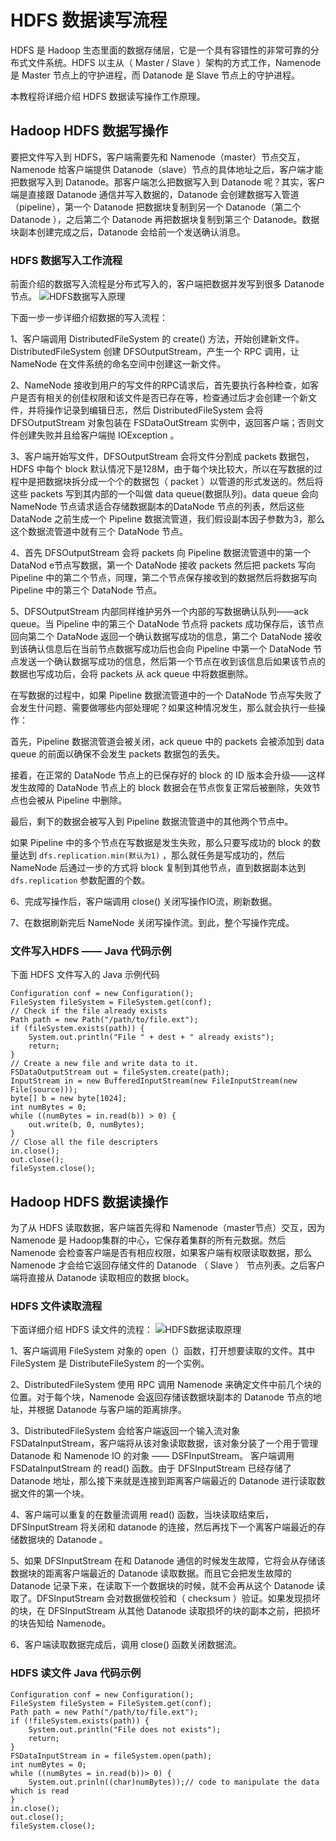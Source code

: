 # HDFS 数据读写流程

HDFS 是 Hadoop 生态里面的数据存储层，它是一个具有容错性的非常可靠的分布式文件系统。HDFS 以主从（ Master / Slave ）架构的方式工作，Namenode 是 Master 节点上的守护进程，而 Datanode 是 Slave 节点上的守护进程。

本教程将详细介绍 HDFS 数据读写操作工作原理。

## Hadoop HDFS 数据写操作

要把文件写入到 HDFS，客户端需要先和 Namenode（master）节点交互，Namenode 给客户端提供 Datanode（slave）节点的具体地址之后，客户端才能把数据写入到 Datanode。那客户端怎么把数据写入到 Datanode 呢？其实，客户端是直接跟 Datanode 通信并写入数据的，Datanode 会创建数据写入管道（pipeline），第一个 Datanode 把数据块复制到另一个 Datanode（第二个 Datanode ），之后第二个 Datanode 再把数据块复制到第三个 Datanode。数据块副本创建完成之后，Datanode 会给前一个发送确认消息。

### HDFS 数据写入工作流程

前面介绍的数据写入流程是分布式写入的，客户端把数据并发写到很多 Datanode节点。
![HDFS数据写入原理](https://kingcall.oss-cn-hangzhou.aliyuncs.com/blog/img/file_1570080080000_20191003132120804548-20210111223850878.png)

下面一步一步详细介绍数据的写入流程：

1、客户端调用 DistributedFileSystem 的 create() 方法，开始创建新文件。DistributedFileSystem 创建 DFSOutputStream，产生一个 RPC 调用，让 NameNode 在文件系统的命名空间中创建这一新文件。

2、NameNode 接收到用户的写文件的RPC请求后，首先要执行各种检查，如客户是否有相关的创佳权限和该文件是否已存在等，检查通过后才会创建一个新文件，并将操作记录到编辑日志，然后 DistributedFileSystem 会将 DFSOutputStream 对象包装在 FSDataOutStream 实例中，返回客户端；否则文件创建失败并且给客户端抛 IOException 。

3、客户端开始写文件，DFSOutputStream 会将文件分割成 packets 数据包，HDFS 中每个 block 默认情况下是128M，由于每个块比较大，所以在写数据的过程中是把数据块拆分成一个个的数据包（ packet ）以管道的形式发送的。然后将这些 packets 写到其内部的一个叫做 data queue(数据队列)。data queue 会向 NameNode 节点请求适合存储数据副本的DataNode 节点的列表，然后这些 DataNode 之前生成一个 Pipeline 数据流管道，我们假设副本因子参数为3，那么这个数据流管道中就有三个 DataNode 节点。

4、首先 DFSOutputStream 会将 packets 向 Pipeline 数据流管道中的第一个 DataNod e节点写数据，第一个 DataNode 接收 packets 然后把 packets 写向 Pipeline 中的第二个节点，同理，第二个节点保存接收到的数据然后将数据写向 Pipeline 中的第三个 DataNode 节点。

5、DFSOutputStream 内部同样维护另外一个内部的写数据确认队列——ack queue。当 Pipeline 中的第三个 DataNode 节点将 packets 成功保存后，该节点回向第二个 DataNode 返回一个确认数据写成功的信息，第二个 DataNode 接收到该确认信息后在当前节点数据写成功后也会向 Pipeline 中第一个 DataNode 节点发送一个确认数据写成功的信息，然后第一个节点在收到该信息后如果该节点的数据也写成功后，会将 packets 从 ack queue 中将数据删除。

在写数据的过程中，如果 Pipeline 数据流管道中的一个 DataNode 节点写失败了会发生什问题、需要做哪些内部处理呢？如果这种情况发生，那么就会执行一些操作：

首先，Pipeline 数据流管道会被关闭，ack queue 中的 packets 会被添加到 data queue 的前面以确保不会发生 packets 数据包的丢失。

接着，在正常的 DataNode 节点上的已保存好的 block 的 ID 版本会升级——这样发生故障的 DataNode 节点上的 block 数据会在节点恢复正常后被删除，失效节点也会被从 Pipeline 中删除。

最后，剩下的数据会被写入到 Pipeline 数据流管道中的其他两个节点中。

如果 Pipeline 中的多个节点在写数据是发生失败，那么只要写成功的 block 的数量达到 `dfs.replication.min(默认为1)` ，那么就任务是写成功的，然后 NameNode 后通过一步的方式将 block 复制到其他节点，直到数据副本达到 `dfs.replication` 参数配置的个数。

6、完成写操作后，客户端调用 close() 关闭写操作IO流，刷新数据。

7、在数据刷新完后 NameNode 关闭写操作流。到此，整个写操作完成。

### 文件写入HDFS —— Java 代码示例

下面 HDFS 文件写入的 Java 示例代码

```
Configuration conf = new Configuration();
FileSystem fileSystem = FileSystem.get(conf);
// Check if the file already exists
Path path = new Path("/path/to/file.ext");
if (fileSystem.exists(path)) {
    System.out.println("File " + dest + " already exists");
    return;
}
// Create a new file and write data to it.
FSDataOutputStream out = fileSystem.create(path);
InputStream in = new BufferedInputStream(new FileInputStream(new File(source)));
byte[] b = new byte[1024];
int numBytes = 0;
while ((numBytes = in.read(b)) > 0) {
    out.write(b, 0, numBytes);
}
// Close all the file descripters
in.close();
out.close();
fileSystem.close();
```

## Hadoop HDFS 数据读操作

为了从 HDFS 读取数据，客户端首先得和 Namenode（master节点）交互，因为 Namenode 是 Hadoop集群的中心，它保存着集群的所有元数据。然后 Namenode 会检查客户端是否有相应权限，如果客户端有权限读取数据，那么 Namenode 才会给它返回存储文件的 Datanode （ Slave ） 节点列表。之后客户端将直接从 Datanode 读取相应的数据 block。

### HDFS 文件读取流程

下面详细介绍 HDFS 读文件的流程：
![HDFS数据读取原理](http://www.hadoopdoc.com/media/editor/Data-Read-Mechanism-in-HDFS_20191003131031625308.gif)

1、客户端调用 FileSystem 对象的 open（）函数，打开想要读取的文件。其中FileSystem 是 DistributeFileSystem 的一个实例。

2、DistributedFileSystem 使用 RPC 调用 Namenode 来确定文件中前几个块的位置。对于每个块，Namenode 会返回存储该数据块副本的 Datanode 节点的地址，并根据 Datanode 与客户端的距离排序。

3、DistributedFileSystem 会给客户端返回一个输入流对象 FSDataInputStream，客户端将从该对象读取数据，该对象分装了一个用于管理 Datanode 和 Namenode IO 的对象 —— DSFInputStream。 客户端调用 FSDataInputStream 的 read() 函数。由于 DFSInputStream 已经存储了 Datanode 地址，那么接下来就是连接到距离客户端最近的 Datanode 进行读取数据文件的第一个块。

4、客户端可以重复的在数量流调用 read() 函数，当块读取结束后，DFSInputStream 将关闭和 datanode 的连接，然后再找下一个离客户端最近的存储数据块的 Datanode 。

5、如果 DFSInputStream 在和 Datanode 通信的时候发生故障，它将会从存储该数据块的距离客户端最近的 Datanode 读取数据。而且它会把发生故障的 Datanode 记录下来，在读取下一个数据块的时候，就不会再从这个 Datanode 读取了。DFSInputStream 会对数据做校验和（ checksum ）验证。如果发现损坏的块，在 DFSInputStream 从其他 Datanode 读取损坏的块的副本之前，把损坏的块告知给 Namenode。

6、客户端读取数据完成后，调用 close() 函数关闭数据流。

### HDFS 读文件 Java 代码示例

```
Configuration conf = new Configuration();
FileSystem fileSystem = FileSystem.get(conf);
Path path = new Path("/path/to/file.ext");
if (!fileSystem.exists(path)) {
    System.out.println("File does not exists");
    return;
}
FSDataInputStream in = fileSystem.open(path);
int numBytes = 0;
while ((numBytes = in.read(b))> 0) {
    System.out.prinln((char)numBytes));// code to manipulate the data which is read
}
in.close();
out.close();
fileSystem.close();
```

